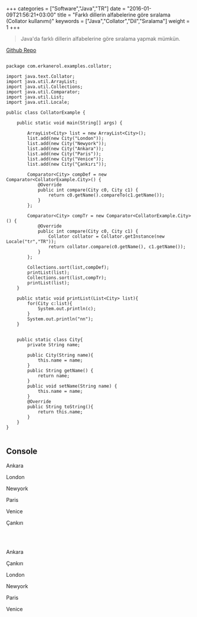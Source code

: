 +++
categories = ["Software","Java","TR"]
date = "2016-01-09T21:56:21+03:00"
title = "Farklı dillerin alfabelerine göre sıralama (Collator kullanımı)"
keywords = ["Java","Collator","Dil","Sıralama"]
weight = 1
+++
>Java'da farklı dillerin alfabelerine göre sıralama yapmak mümkün.

[Github Repo](https://github.com/erkanerol/Examples/blob/master/src/com/erkanerol/examples/collator/CollatorExample.java)
<!--more-->
 

<pre>
<code class="language-java">
package com.erkanerol.examples.collator;

import java.text.Collator;
import java.util.ArrayList;
import java.util.Collections;
import java.util.Comparator;
import java.util.List;
import java.util.Locale;

public class CollatorExample {

	public static void main(String[] args) {
		
		ArrayList&lt;City&gt; list = new ArrayList&lt;City&gt;();
		list.add(new City("London"));
		list.add(new City("Newyork"));
		list.add(new City("Ankara"));
		list.add(new City("Paris"));
		list.add(new City("Venice"));
		list.add(new City("Çankırı"));

		Comparator&lt;City&gt; compDef = new Comparator&lt;CollatorExample.City&gt;() {
			@Override
			public int compare(City c0, City c1) {
				return c0.getName().compareTo(c1.getName());
			}
		};
		
		Comparator&lt;City&gt; compTr = new Comparator&lt;CollatorExample.City&gt;() {
			@Override
			public int compare(City c0, City c1) {
				Collator collator = Collator.getInstance(new Locale("tr","TR"));
				return collator.compare(c0.getName(), c1.getName());
			}
		};
		
		Collections.sort(list,compDef);
		printList(list);
		Collections.sort(list,compTr);
		printList(list);
	}
	
	public static void printList(List&lt;City&gt; list){
		for(City c:list){
			System.out.println(c);
		}
		System.out.println("nn");
	}
	
	
	public static class City{
		private String name;
		
		public City(String name){
			this.name = name;					
		}		
		public String getName() {
			return name;
		}
		public void setName(String name) {
			this.name = name;
		}
		@Override
		public String toString(){
			return this.name;
		}
	}
}
</code>
</pre>

## Console

Ankara

London

Newyork

Paris

Venice

Çankırı

<br></br>

Ankara

Çankırı

London

Newyork

Paris

Venice
